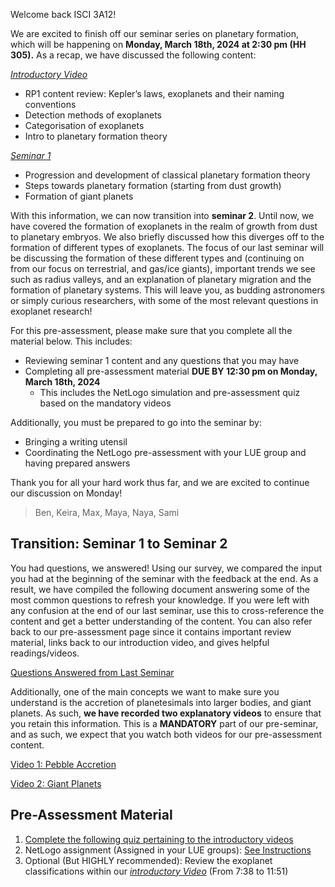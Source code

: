 Welcome back ISCI 3A12!

We are excited to finish off our seminar series on planetary formation, which will be happening on **Monday, March 18th, 2024 at 2:30 pm (HH 305).** As a recap, we have discussed the following content: 

 [*Introductory Video*](https://www.macvideo.ca/media/LUE+Planets+Group+Introduction+Video/1_dyv3mf3x)
- RP1 content review: Kepler’s laws, exoplanets and their naming conventions
- Detection methods of exoplanets
- Categorisation of exoplanets
- Intro to planetary formation theory

[*Seminar 1*](https://samibabbar.github.io/luegroupplanets/)
- Progression and development of classical planetary formation theory
- Steps towards planetary formation (starting from dust growth)
- Formation of giant planets

With this information, we can now transition into **seminar 2**. Until now, we have covered the formation of exoplanets in the realm of growth from dust to planetary embryos. We also briefly discussed how this diverges off to the formation of different types of exoplanets. The focus of our last seminar will be discussing the formation of these different types and (continuing on from our focus on terrestrial, and gas/ice giants), important trends we see such as radius valleys, and an explanation of planetary migration and the formation of planetary systems. This will leave you, as budding astronomers or simply curious researchers, with some of the most relevant questions in exoplanet research!

For this pre-assessment, please make sure that you complete all the material below. This includes:
- Reviewing seminar 1 content and any questions that you may have
- Completing all pre-assessment material **DUE BY 12:30 pm on Monday, March 18th, 2024**
   - This includes the NetLogo simulation and pre-assessment quiz based on the mandatory videos

Additionally, you must be prepared to go into the seminar by:
- Bringing a writing utensil
- Coordinating the NetLogo pre-assessment with your LUE group and having prepared answers

Thank you for all your hard work thus far, and we are excited to continue our discussion on Monday!

> Ben, Keira, Max, Maya, Naya, Sami

## Transition: Seminar 1 to Seminar 2

You had questions, we answered! Using our survey, we compared the input you had at the beginning of the seminar with the feedback at the end. As a result, we have compiled the following document answering some of the most common questions to refresh your knowledge. If you were left with any confusion at the end of our last seminar, use this to cross-reference the content and get a better understanding of the content. You can also refer back to our pre-assessment page since it contains important review material, links back to our introduction video, and gives helpful readings/videos.

[Questions Answered from Last Seminar](https://drive.google.com/file/d/16IPJuHXSyT6f1avTw2jxth9uizn4ontr/view?usp=sharing)

Additionally, one of the main concepts we want to make sure you understand is the accretion of planetesimals into larger bodies, and giant planets. As such, **we have recorded two explanatory videos** to ensure that you retain this information. This is a **MANDATORY** part of our pre-seminar, and as such, we expect that you watch both videos for our pre-assessment content. 

[Video 1: Pebble Accretion](https://drive.google.com/file/d/1GwvfK7t266neCJuLUy2Kvr96wk6vJUdW/view?usp=sharing)

[Video 2: Giant Planets](https://drive.google.com/file/d/1VHWoDg31966nFL3cYWT0iK7bSJ3kic7s/view?usp=sharing)
 
## Pre-Assessment Material
1. [Complete the following quiz pertaining to the introductory videos](https://forms.office.com/Pages/ResponsePage.aspx?id=B2M3RCm0rUKMJSjNSW9HchNo_KYDhA1NknGAniXeUkpUQVU0NE9WSkdJOUYzMUcySEExSjJRQTJKOS4u)
2. NetLogo assignment (Assigned in your LUE groups): [See Instructions ](https://docs.google.com/document/d/1XqRkPwjGGxmHVyHn__IfLvSMjbhBIAESKese1f1SfDA/edit?usp=sharing)
4. Optional (But HIGHLY recommended): Review the exoplanet classifications within our [*introductory Video*](https://www.macvideo.ca/media/LUE+Planets+Group+Introduction+Video/1_dyv3mf3x) (From 7:38 to 11:51)

